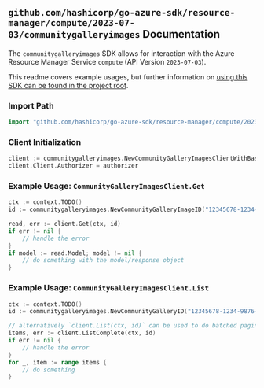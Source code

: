 
## `github.com/hashicorp/go-azure-sdk/resource-manager/compute/2023-07-03/communitygalleryimages` Documentation

The `communitygalleryimages` SDK allows for interaction with the Azure Resource Manager Service `compute` (API Version `2023-07-03`).

This readme covers example usages, but further information on [using this SDK can be found in the project root](https://github.com/hashicorp/go-azure-sdk/tree/main/docs).

### Import Path

```go
import "github.com/hashicorp/go-azure-sdk/resource-manager/compute/2023-07-03/communitygalleryimages"
```


### Client Initialization

```go
client := communitygalleryimages.NewCommunityGalleryImagesClientWithBaseURI("https://management.azure.com")
client.Client.Authorizer = authorizer
```


### Example Usage: `CommunityGalleryImagesClient.Get`

```go
ctx := context.TODO()
id := communitygalleryimages.NewCommunityGalleryImageID("12345678-1234-9876-4563-123456789012", "locationValue", "communityGalleryValue", "imageValue")

read, err := client.Get(ctx, id)
if err != nil {
	// handle the error
}
if model := read.Model; model != nil {
	// do something with the model/response object
}
```


### Example Usage: `CommunityGalleryImagesClient.List`

```go
ctx := context.TODO()
id := communitygalleryimages.NewCommunityGalleryID("12345678-1234-9876-4563-123456789012", "locationValue", "communityGalleryValue")

// alternatively `client.List(ctx, id)` can be used to do batched pagination
items, err := client.ListComplete(ctx, id)
if err != nil {
	// handle the error
}
for _, item := range items {
	// do something
}
```
